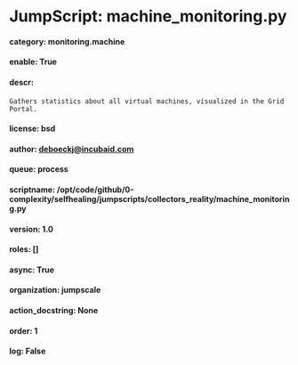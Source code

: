 
# JumpScript: machine_monitoring.py
        
#### category: monitoring.machine
#### enable: True
#### descr: 
```
Gathers statistics about all virtual machines, visualized in the Grid Portal.

```
#### license: bsd
#### author: deboeckj@incubaid.com
#### queue: process
#### scriptname: /opt/code/github/0-complexity/selfhealing/jumpscripts/collectors_reality/machine_monitoring.py
#### version: 1.0
#### roles: []
#### async: True
#### organization: jumpscale
#### action_docstring: None
#### order: 1
#### log: False